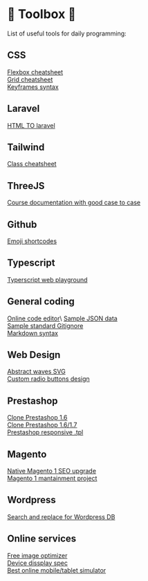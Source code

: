 # :hammer:  Toolbox  :hammer:
List of useful tools for daily programming:

## CSS
[Flexbox cheatsheet](https://css-tricks.com/snippets/css/a-guide-to-flexbox/)\
[Grid cheatsheet](https://css-tricks.com/snippets/css/complete-guide-grid/)\
[Keyframes syntax](https://css-tricks.com/snippets/css/keyframe-animation-syntax/)

## Laravel
[HTML TO laravel](https://kiranworkspace.com/html-to-laravel/)

## Tailwind
[Class cheatsheet](https://tailwindcomponents.com/cheatsheet/)

## ThreeJS
[Course documentation with good case to case](https://sbcode.net/threejs/threejs-typescript-boilerplate/)

## Github
[Emoji shortcodes](https://gist.github.com/rxaviers/7360908)

## Typescript
[Typerscript web playground](https://www.typescriptlang.org/play)

## General coding
[Online code editor](https://replit.com/~)\
[Sample JSON data](https://jsonplaceholder.typicode.com/)\
[Sample standard Gitignore](https://www.jcchouinard.com/gitignore-template/)\
[Markdown syntax](https://www.markdownguide.org/basic-syntax/)

## Web Design
[Abstract waves SVG](https://getwaves.io/)\
[Custom radio buttons design](https://freefrontend.com/css-radio-buttons/)


## Prestashop
[Clone Prestashop 1.6](https://martinb.eu/2015/12/how-to-duplicate-prestashop-for-development-in-cpanel/)\
[Clone Prestashop 1.6/1.7](https://www.prestashop.com/forums/topic/313999-tutorial-how-to-clone-your-shop-for-upgrades/)\
[Prestashop responsive .tpl](https://www.themebooster.com/it/tutorial-prestashop/prestashop-rilevare-dispositivi-mobili/)

## Magento
[Native Magento 1 SEO upgrade](https://www.magentiamo.it/blog/seo-per-magento-quali-sono-7-errori-piu-comuni-e-come-risolverli/)\
[Magento 1 mantainment project](https://mage-one.com/)

## Wordpress
[Search and replace for Wordpress DB](https://interconnectit.com/search-and-replace-for-wordpress-databases/)


## Online services
[Free image optimizer](https://tinyjpg.com/)\
[Device dissplay spec](https://www.mydevice.io/)\
[Best online mobile/tablet simulator](https://appetize.io/login?next=%2Fapps)
